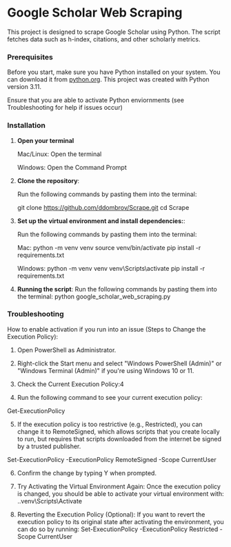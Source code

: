 # Google Scholar Web Scraping

This project is designed to scrape Google Scholar using Python. The script fetches data such as h-index, citations, and other scholarly metrics.

### Prerequisites

Before you start, make sure you have Python installed on your system. You can download it from [python.org](https://www.python.org/downloads/). This project was created with Python version 3.11.

Ensure that you are able to activate Python enviornments (see Troubleshooting for help if issues occur)

### Installation

1. **Open your terminal**

   Mac/Linux:
   Open the terminal

   Windows:
   Open the Command Prompt

2. **Clone the repository**:

   Run the following commands by pasting them into the terminal:

   git clone https://github.com/ddombrov/Scrape.git
   cd Scrape

3. **Set up the virtual environment and install dependencies:**:

   Run the following commands by pasting them into the terminal:

   Mac:
   python -m venv venv
   source venv/bin/activate
   pip install -r requirements.txt

   Windows:
   python -m venv venv
   venv\Scripts\activate
   pip install -r requirements.txt

4. **Running the script**:
   Run the following commands by pasting them into the terminal:
   python google_scholar_web_scraping.py

### Troubleshooting

How to enable activation if you run into an issue (Steps to Change the Execution Policy):

1.  Open PowerShell as Administrator.

2.  Right-click the Start menu and select "Windows PowerShell (Admin)" or "Windows Terminal (Admin)" if you're using Windows 10 or 11.

3.  Check the Current Execution Policy:4

4.  Run the following command to see your current execution policy:

   Get-ExecutionPolicy

5.  If the execution policy is too restrictive (e.g., Restricted), you can change it to RemoteSigned, which allows scripts that you create locally to run, but requires that scripts downloaded from the internet be signed by a trusted publisher.

   Set-ExecutionPolicy -ExecutionPolicy RemoteSigned -Scope CurrentUser

6.  Confirm the change by typing Y when prompted.

7.  Try Activating the Virtual Environment Again: Once the execution policy is changed, you should be able to activate your virtual environment with: ..venv\Scripts\Activate

8.  Reverting the Execution Policy (Optional): If you want to revert the execution policy to its original state after activating the environment, you can do so by running: Set-ExecutionPolicy -ExecutionPolicy Restricted -Scope CurrentUser
